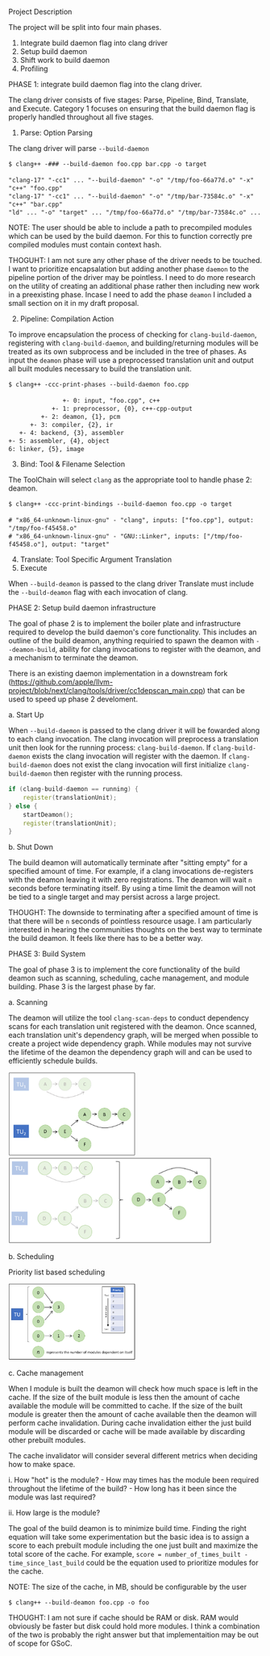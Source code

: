 

Project Description

The project will be split into four main phases.
1. Integrate build daemon flag into clang driver
2. Setup build daemon
3. Shift work to build daemon
4. Profiling


PHASE 1: integrate build daemon flag into the clang driver.

The clang driver consists of five stages: Parse, Pipeline, Bind, Translate, and Execute. Category 1 focuses on ensuring that the build daemon flag is properly handled throughout all five stages.

1. Parse: Option Parsing

The clang driver will parse `--build-daemon`
``` console
$ clang++ -### --build-daemon foo.cpp bar.cpp -o target

"clang-17" "-cc1" ... "--build-daemon" "-o" "/tmp/foo-66a77d.o" "-x" "c++" "foo.cpp"
"clang-17" "-cc1" ... "--build-daemon" "-o" "/tmp/bar-73584c.o" "-x" "c++" "bar.cpp"
"ld" ... "-o" "target" ... "/tmp/foo-66a77d.o" "/tmp/bar-73584c.o" ...
```

NOTE: The user should be able to include a path to precompiled modules which can be used by the build daemon. For this to function correctly pre compiled modules must contain context hash.

THOGUHT: I am not sure any other phase of the driver needs to be touched. I want to prioritize encapsalation but adding another phase `daemon` to the pipeline portion of the driver may be pointless. I need to do more research on the utility of creating an additional phase rather then including new work in a preexisting phase. Incase I need to add the phase `deamon` I included a small section on it in my draft proposal.

2. Pipeline: Compilation Action

To improve encapsulation the process of checking for `clang-build-daemon`, registering with `clang-build-daemon`, and building/returning modules will be treated as its own subprocess and be included in the tree of phases. As input the `deamon` phase will use a preprocessed translation unit and output all built modules necessary to build the translation unit.

``` console
$ clang++ -ccc-print-phases --build-daemon foo.cpp

               +- 0: input, "foo.cpp", c++
            +- 1: preprocessor, {0}, c++-cpp-output
         +- 2: deamon, {1}, pcm
      +- 3: compiler, {2}, ir
   +- 4: backend, {3}, assembler
+- 5: assembler, {4}, object
6: linker, {5}, image
```

3. Bind: Tool & Filename Selection

The ToolChain will select `clang` as the appropriate tool to handle phase 2: deamon.

``` console
$ clang++ -ccc-print-bindings --build-daemon foo.cpp -o target

# "x86_64-unknown-linux-gnu" - "clang", inputs: ["foo.cpp"], output: "/tmp/foo-f45458.o"
# "x86_64-unknown-linux-gnu" - "GNU::Linker", inputs: ["/tmp/foo-f45458.o"], output: "target"
```

4. Translate: Tool Specific Argument Translation
5. Execute

When `--build-deamon` is passed to the clang driver Translate must include the `--build-deamon` flag with each invocation of clang.

PHASE 2: Setup build daemon infrastructure

The goal of phase 2 is to implement the boiler plate and infrastructure required to develop the build daemon's core functionality. This includes an outline of the build deamon, anything requiried to spawn the deamon with `--deamon-build`, ability for clang invocations to register with the deamon, and a mechanism to terminate the deamon.

There is an existing daemon implementation in a downstream fork (https://github.com/apple/llvm-project/blob/next/clang/tools/driver/cc1depscan_main.cpp) that can be used to speed up phase 2 develoment.

a. Start Up

When `--build-daemon` is passed to the clang driver it will be fowarded along to each clang invocation. The clang invocation will preprocess a translation unit then look for the running process: `clang-build-daemon`. If `clang-build-daemon` exists the clang invocation will register with the daemon. If `clang-build-daemon` does not exist the clang invocation will first initialize `clang-build-daemon` then register with the running process.

```cpp
if (clang-build-daemon == running) {
	register(translationUnit);
} else {
	startDeamon();
	register(translationUnit);
}
```

b. Shut Down

The build deamon will automatically terminate after "sitting empty" for a specified amount of time. For example, if a clang invocations de-registers with the deamon leaving it with zero registrations. The deamon will wait `n` seconds before terminating itself. By using a time limit the deamon will not be tied to a single target and may persist across a large project. 

THOUGHT: The downside to terminating after a specified amount of time is that there will be `n` seconds of pointless resource usage. I am particularly interested in hearing the communities thoughts on the best way to terminate the build deamon. It feels like there has to be a better way.


PHASE 3: Build System

The goal of phase 3 is to implement the core functionality of the build deamon such as scanning, scheduling, cache management, and module building. Phase 3 is the largest phase by far. 

a. Scanning

The deamon will utilize the tool `clang-scan-deps` to conduct dependency scans for each translation unit registered with the deamon. Once scanned, each translation unit's dependency graph, will be merged when possible to create a project wide dependency graph. While modules may not survive the lifetime of the deamon the dependency graph will and can be used to efficiently schedule builds.

<img src="scanning_1.PNG" width="50%" height="50%">
<br>
<img src="scanning_2.PNG" width="80%" height="80%">

b. Scheduling

Priority list based scheduling

<img src="scheduling.PNG" width="50%" height="50%">

c. Cache management

When I module is built the deamon will check how much space is left in the cache. If the size of the built module is less then the amount of cache available the module will be committed to cache. If the size of the built module is greater then the amount of cache available then the deamon will perform cache invalidation. During cache invalidation either the just build module will be discarded or cache will be made available by discarding other prebuilt modules.

The cache invalidator will consider several different metrics when deciding how to make space.

i. How "hot" is the module?
	- How may times has the module been required throughout the lifetime of the build?
	- How long has it been since the module was last required?

ii. How large is the module?

The goal of the build deamon is to minimize build time. Finding the right equation will take some experimentation but the basic idea is to assign a score to each prebuilt module including the one just built and maximize the total score of the cache. For example, `score = number_of_times_built - time_since_last_build` could be the equation used to prioritize modules for the cache.


NOTE: The size of the cache, in MB, should be configurable by the user
```console
$ clang++ --build-deamon foo.cpp -o foo
```

THOUGHT: I am not sure if cache should be RAM or disk. RAM would obviously be faster but disk could hold more modules. I think a combination of the two is probably the right answer but that implementaition may be out of scope for GSoC. 







